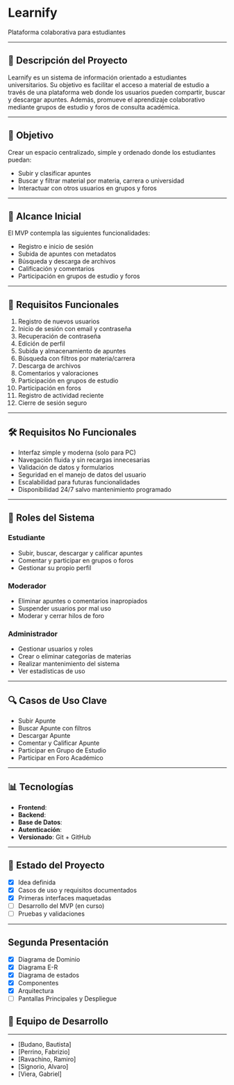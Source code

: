 # Learnify

Plataforma colaborativa para estudiantes

---

## 📄 Descripción del Proyecto

Learnify es un sistema de información orientado a estudiantes universitarios. Su objetivo es facilitar el acceso a material de estudio a través de una plataforma web donde los usuarios pueden compartir, buscar y descargar apuntes. Además, promueve el aprendizaje colaborativo mediante grupos de estudio y foros de consulta académica.

---

## 🔎 Objetivo

Crear un espacio centralizado, simple y ordenado donde los estudiantes puedan:

* Subir y clasificar apuntes
* Buscar y filtrar material por materia, carrera o universidad
* Interactuar con otros usuarios en grupos y foros

---

## 📅 Alcance Inicial

El MVP contempla las siguientes funcionalidades:

* Registro e inicio de sesión
* Subida de apuntes con metadatos
* Búsqueda y descarga de archivos
* Calificación y comentarios
* Participación en grupos de estudio y foros

---

## 🔢 Requisitos Funcionales

1. Registro de nuevos usuarios
2. Inicio de sesión con email y contraseña
3. Recuperación de contraseña
4. Edición de perfil
5. Subida y almacenamiento de apuntes
6. Búsqueda con filtros por materia/carrera
7. Descarga de archivos
8. Comentarios y valoraciones
9. Participación en grupos de estudio
10. Participación en foros
11. Registro de actividad reciente
12. Cierre de sesión seguro

---

## 🛠️ Requisitos No Funcionales

* Interfaz simple y moderna (solo para PC)
* Navegación fluida y sin recargas innecesarias
* Validación de datos y formularios
* Seguridad en el manejo de datos del usuario
* Escalabilidad para futuras funcionalidades
* Disponibilidad 24/7 salvo mantenimiento programado

---

## 👥 Roles del Sistema

### Estudiante

* Subir, buscar, descargar y calificar apuntes
* Comentar y participar en grupos o foros
* Gestionar su propio perfil

### Moderador

* Eliminar apuntes o comentarios inapropiados
* Suspender usuarios por mal uso
* Moderar y cerrar hilos de foro

### Administrador

* Gestionar usuarios y roles
* Crear o eliminar categorías de materias
* Realizar mantenimiento del sistema
* Ver estadísticas de uso

---

## 🔍 Casos de Uso Clave

* Subir Apunte
* Buscar Apunte con filtros
* Descargar Apunte
* Comentar y Calificar Apunte
* Participar en Grupo de Estudio
* Participar en Foro Académico

---

## 📊 Tecnologías

* **Frontend**: 
* **Backend**: 
* **Base de Datos**: 
* **Autenticación**: 
* **Versionado**: Git + GitHub

---

## 📆 Estado del Proyecto

* [x] Idea definida
* [x] Casos de uso y requisitos documentados
* [x] Primeras interfaces maquetadas
* [ ] Desarrollo del MVP (en curso)
* [ ] Pruebas y validaciones

---
## Segunda Presentación
* [x] Diagrama de Dominio
* [x] Diagrama E-R
* [x] Diagrama de estados
* [x] Componentes
* [x] Arquitectura
* [ ] Pantallas Principales y Despliegue
      
## 📏 Equipo de Desarrollo
---
* \[Budano, Bautista]
* \[Perrino, Fabrizio]
* \[Ravachino, Ramiro]
* \[Signorio, Alvaro]
* \[Viera, Gabriel]

